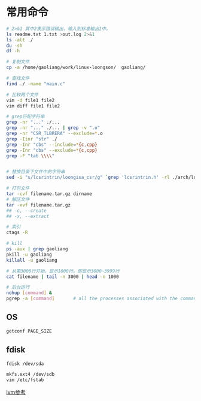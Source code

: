 # 常用命令
```bash
# 2>&1 其中2表示错误输出，输入到标准输出1中。
ls readme.txt 1.txt >out.log 2>&1
ls -alt ./
du -sh
df -h

# 复制文件
cp -a /home/gaoliang/work/linux-loongson/  gaoliang/

# 查找文件
find ./ -name "main.c"

# 比较两个文件
vim -d file1 file2
vim diff file1 file2

# grep匹配字符串
grep -nr "..." ./...
grep -nr "..." ./... | grep -v ".o"
grep -nr "CSR_TLBRERA" --exclude=*.o
grep -Iinr "str" ./
grep -Inr "cbs" --include=*{c,cpp}
grep -Inr "cbs" --exclude=*{c,cpp}
grep -F "tab \\\\"


# 替换目录下文件中的字符串
sed -i "s/lcsrintrin/loongisa_csr/g" `grep 'lcsrintrin.h' -rl ./arch/loongarch`

# 打包文件
tar -cvf filename.tar.gz dirname
# 解压文件
tar -xvf filename.tar.gz
## -c, --create
## -x, --extract

# 索引
ctags -R

# kill
ps -aux | grep gaoliang
pkill -u gaoliang
killall -u gaoliang

# 从第3000行开始，显示1000行。即显示3000~3999行
cat filename | tail -n 3000 | head -n 1000

# 后台运行
nohup [command] &
pgrep -a [command]       # all the processes associated with the command.
```

## OS
```bash
getconf PAGE_SIZE
```

## fdisk
```bash
fdisk /dev/sda

mkfs.ext4 /dev/sdb
vim /etc/fstab
```

[lvm参考](https://link.segmentfault.com/?enc=cx6JzIz4b89CBu%2BN8tIAIQ%3D%3D.7PpYyeW%2BOPf88oUh3N4V34GpWu6ftE66u7YfH2Uv2n6hMxRXhiNtFVc8ZZMaGllP0KXHNeaszdd0cuui9ZmseQ%3D%3D)